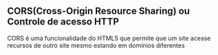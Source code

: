 <h2>CORS(Cross-Origin Resource Sharing) ou Controle de acesso HTTP</h2>

CORS é uma funcionalidade do HTML5 que permite que um site acesse recursos
de outro site mesmo estando em domínios diferentes


